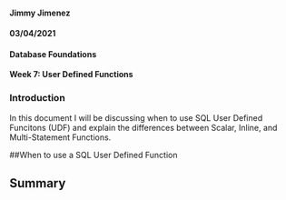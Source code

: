 #### Jimmy Jimenez
#### 03/04/2021  
#### Database Foundations
**Week 7: User Defined Functions**


### Introduction
In this document I will be discussing when to use SQL User Defined Funcitons (UDF) and explain the differences between Scalar, Inline, and Multi-Statement Functions. 

##When to use a SQL User Defined Function

## Summary
